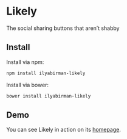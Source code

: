 # Likely

The social sharing buttons that aren’t shabby

## Install

Install via npm:

```sh
npm install ilyabirman-likely
```

Install via bower:

```sh
bower install ilyabirman-likely
```

## Demo

You can see Likely in action on its [homepage](http://ilyabirman.net/projects/likely/).
